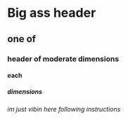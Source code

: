 # Big ass header
## one of
### header of moderate dimensions 
#### each
##### dimensions
###### im just vibin here following instructions
